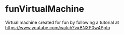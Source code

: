 # funVirtualMachine
Virtual machine created for fun by following a tutorial at https://www.youtube.com/watch?v=BNXP0w4Ppto
